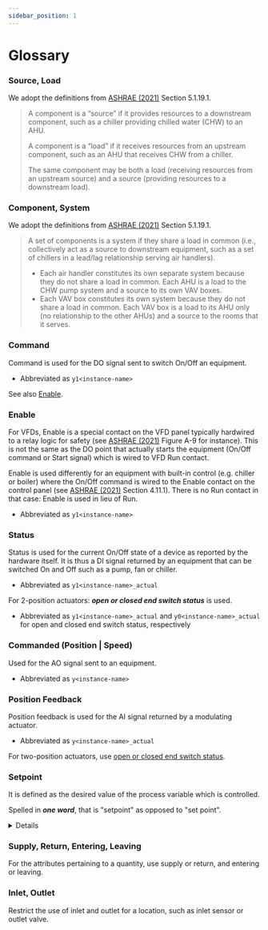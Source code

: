 ```yaml
---
sidebar_position: 1
---
```


# Glossary

### Source, Load

We adopt the definitions from [ASHRAE (2021)](./references#Ashrae21) Section 5.1.19.1.

> A component is a “source” if it provides resources to a downstream component, such as a chiller providing chilled water (CHW) to an AHU.
>
> A component is a “load” if it receives resources from an upstream component, such as an AHU that receives CHW from a chiller.
>
> The same component may be both a load (receiving resources from an upstream source) and a source (providing resources to a downstream load).


### Component, System

We adopt the definitions from [ASHRAE (2021)](./references#Ashrae21) Section 5.1.19.1.

> A set of components is a system if they share a load in common (i.e., collectively act as a source to downstream equipment, such as a set of chillers in a lead/lag relationship serving air handlers).
> - Each air handler constitutes its own separate system because they do not share a load in common. Each AHU is a load to the CHW pump system and a source to its own VAV boxes.
> - Each VAV box constitutes its own system because they do not share a load in common. Each VAV box is a load to its AHU only (no relationship to the other AHUs) and a source to the rooms that it serves.


### Command

Command is used for the DO signal sent to switch On/Off an equipment.

- Abbreviated as `y1<instance-name>`

See also [Enable](#enable).


### Enable

For VFDs, Enable is a special contact on the VFD panel typically hardwired to a relay logic for safety (see [ASHRAE (2021)](./references#Ashrae21) Figure A-9 for instance). This is not the same as the DO point that actually starts the equipment (On/Off command or Start signal) which is wired to VFD Run contact.

Enable is used differently for an equipment with built-in control (e.g. chiller or boiler) where the On/Off command is wired to the Enable contact on the control panel (see [ASHRAE (2021)](./references#Ashrae21) Section 4.11.1). There is no Run contact in that case: Enable is used in lieu of Run.

- Abbreviated as `y1<instance-name>`

### Status

Status is used for the current On/Off state of a device as reported by the hardware itself. It is thus a DI signal returned by an equipment that can be switched On and Off such as a pump, fan or chiller.

- Abbreviated as `y1<instance-name>_actual`

For 2-position actuators: ***open or closed end switch status*** is used.

- Abbreviated as `y1<instance-name>_actual` and `y0<instance-name>_actual` for open and closed end switch status, respectively

### Commanded (Position | Speed)

Used for the AO signal sent to an equipment.

- Abbreviated as `y<instance-name>`

### Position Feedback

Position feedback is used for the AI signal returned by a modulating actuator.

- Abbreviated as `y<instance-name>_actual`

For two-position actuators, use [open or closed end switch status](#status).

### Setpoint

It is defined as the desired value of the process variable which is controlled.

Spelled in ***one word***, that is "setpoint" as opposed to "set point".

<details>

This varies across ASHRAE’s publications: [ASHRAE (2021)](./references#Ashrae21) uses one word but FUNDAMENTALS OF CONTROL uses two words. Most sources (including Aström’s PID Controllers) use one word though.
</details>

### Supply, Return, Entering, Leaving

For the attributes pertaining to a quantity, use supply or return, and entering or leaving.

### Inlet, Outlet

Restrict the use of inlet and outlet for a location, such as inlet sensor or outlet valve.
